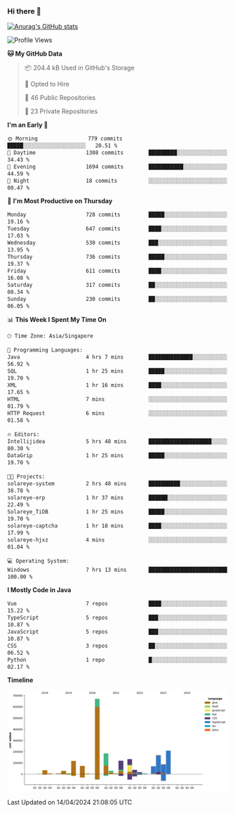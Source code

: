 ### Hi there 👋

[![Anurag's GitHub stats](https://github-readme-stats.vercel.app/api?username=xiumu2017&show_icons=true&theme=radical)](https://github.com/anuraghazra/github-readme-stats)

<!--
**xiumu2017/xiumu2017** is a ✨ _special_ ✨ repository because its `README.md` (this file) appears on your GitHub profile.

Here are some ideas to get you started:

- 🔭 I’m currently working on ...
- 🌱 I’m currently learning ...
- 👯 I’m looking to collaborate on ...
- 🤔 I’m looking for help with ...
- 💬 Ask me about ...
- 📫 How to reach me: ...
- 😄 Pronouns: ...
- ⚡ Fun fact: ...
-->

<!--START_SECTION:waka-->
![Profile Views](http://img.shields.io/badge/Profile%20Views-4-blue)

**🐱 My GitHub Data** 

> 📦 204.4 kB Used in GitHub's Storage 
 > 
> 💼 Opted to Hire
 > 
> 📜 46 Public Repositories 
 > 
> 🔑 23 Private Repositories 
 > 
**I'm an Early 🐤** 

```text
🌞 Morning                779 commits         █████░░░░░░░░░░░░░░░░░░░░   20.51 % 
🌆 Daytime                1308 commits        █████████░░░░░░░░░░░░░░░░   34.43 % 
🌃 Evening                1694 commits        ███████████░░░░░░░░░░░░░░   44.59 % 
🌙 Night                  18 commits          ░░░░░░░░░░░░░░░░░░░░░░░░░   00.47 % 
```
📅 **I'm Most Productive on Thursday** 

```text
Monday                   728 commits         █████░░░░░░░░░░░░░░░░░░░░   19.16 % 
Tuesday                  647 commits         ████░░░░░░░░░░░░░░░░░░░░░   17.03 % 
Wednesday                530 commits         ███░░░░░░░░░░░░░░░░░░░░░░   13.95 % 
Thursday                 736 commits         █████░░░░░░░░░░░░░░░░░░░░   19.37 % 
Friday                   611 commits         ████░░░░░░░░░░░░░░░░░░░░░   16.08 % 
Saturday                 317 commits         ██░░░░░░░░░░░░░░░░░░░░░░░   08.34 % 
Sunday                   230 commits         ██░░░░░░░░░░░░░░░░░░░░░░░   06.05 % 
```


📊 **This Week I Spent My Time On** 

```text
🕑︎ Time Zone: Asia/Singapore

💬 Programming Languages: 
Java                     4 hrs 7 mins        ██████████████░░░░░░░░░░░   56.92 % 
SQL                      1 hr 25 mins        █████░░░░░░░░░░░░░░░░░░░░   19.70 % 
XML                      1 hr 16 mins        ████░░░░░░░░░░░░░░░░░░░░░   17.65 % 
HTML                     7 mins              ░░░░░░░░░░░░░░░░░░░░░░░░░   01.79 % 
HTTP Request             6 mins              ░░░░░░░░░░░░░░░░░░░░░░░░░   01.58 % 

🔥 Editors: 
Intellijidea             5 hrs 48 mins       ████████████████████░░░░░   80.30 % 
DataGrip                 1 hr 25 mins        █████░░░░░░░░░░░░░░░░░░░░   19.70 % 

🐱‍💻 Projects: 
solareye-system          2 hrs 48 mins       ██████████░░░░░░░░░░░░░░░   38.78 % 
solareye-erp             1 hr 37 mins        ██████░░░░░░░░░░░░░░░░░░░   22.49 % 
Solareye_TiDB            1 hr 25 mins        █████░░░░░░░░░░░░░░░░░░░░   19.70 % 
solareye-captcha         1 hr 18 mins        ████░░░░░░░░░░░░░░░░░░░░░   17.99 % 
solareye-hjxz            4 mins              ░░░░░░░░░░░░░░░░░░░░░░░░░   01.04 % 

💻 Operating System: 
Windows                  7 hrs 13 mins       █████████████████████████   100.00 % 
```

**I Mostly Code in Java** 

```text
Vue                      7 repos             ████░░░░░░░░░░░░░░░░░░░░░   15.22 % 
TypeScript               5 repos             ███░░░░░░░░░░░░░░░░░░░░░░   10.87 % 
JavaScript               5 repos             ███░░░░░░░░░░░░░░░░░░░░░░   10.87 % 
CSS                      3 repos             ██░░░░░░░░░░░░░░░░░░░░░░░   06.52 % 
Python                   1 repo              █░░░░░░░░░░░░░░░░░░░░░░░░   02.17 % 
```



**Timeline**

![Lines of Code chart](https://raw.githubusercontent.com/xiumu2017/xiumu2017/main/assets/bar_graph.png)


 Last Updated on 14/04/2024 21:08:05 UTC
<!--END_SECTION:waka-->

